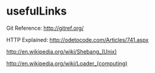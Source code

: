 usefulLinks
===========

Git Reference: http://gitref.org/

HTTP Explained: http://odetocode.com/Articles/741.aspx

http://en.wikipedia.org/wiki/Shebang_(Unix)


http://en.wikipedia.org/wiki/Loader_(computing)
